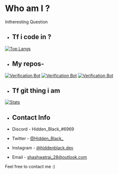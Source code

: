 # Who am I ?
Intheresting Question 


- ## Tf i code in ?
[![Top Langs](https://github-readme-stats.vercel.app/api/top-langs/?username=Hidden-black&layout=compact&theme=synthwave)](https://github.com/Hidden-black)

 - ## My repos- 
[![Verification Bot](https://github-readme-stats.vercel.app/api/pin/?username=Hidden-black&repo=Robolac&show_icons=true&theme=synthwave)](https://github.com/Hidden-black/Robolac)
[![Verification Bot](https://github-readme-stats.vercel.app/api/pin/?username=Hidden-black&repo=Robolac-in-Js&show_icons=true&theme=synthwave)](https://github.com/Hidden-black/Robolac)
[![Verification Bot](https://github-readme-stats.vercel.app/api/pin/?username=Hidden-black&repo=Robolac-Web&show_icons=true&theme=synthwave)](https://github.com/Hidden-black/Robolac-Web)

- ## Tf git thing i am 
[![Stats](https://github-readme-stats.vercel.app/api?username=Hidden-black&hide=prs,stars&theme=synthwave)](https://github.com/Hidden-black)



- ## Contact Info

- Discord - Hidden_Black_#6969
- Twitter - [@Hidden_Black_](https://twitter.com/Hidden_Black_)
- Instagram - [@hiddenblack.dev](https://www.instagram.com/hiddenblack.dev/)
- Email - shashwatrai_28@outlook.com

Feel free to contact me :)
